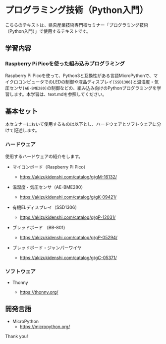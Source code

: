 # プログラミング技術（Python入門）

こちらのテキストは、県央産業技術専門校セミナー「プログラミング技術（Python入門）」で使用するテキストです。

## 学習内容

### Raspberry Pi Picoを使った組み込みプログラミング

Raspberry Pi Picoを使って、Python3と互換性がある言語MicroPythonで、マイクロコンピュータでのLEDの制御や液晶ディスプレイ`[SSD1306]`と温湿度・気圧センサ`[AE-BME280]`の制御などの、組み込み向けのPythonプログラミングを学習します。本学習は、text.mdを参照してください。

## 基本セット

本セミナーにおいて使用するものは以下とし、ハードウェアとソフトウェアに分けて記述します。

### ハードウェア

使用するハードウェアの紹介をします。

* マイコンボード（Raspberry Pi Pico）

    * <https://akizukidenshi.com/catalog/g/gM-16132/>

* 温湿度・気圧センサ（AE-BME280）

    * <https://akizukidenshi.com/catalog/g/gK-09421/>

* 有機ELディスプレイ（SSD1306）

    * <https://akizukidenshi.com/catalog/g/gP-12031/>

* ブレッドボード （BB-801）

    * <https://akizukidenshi.com/catalog/g/gP-05294/>

* ブレッドボード・ジャンパーワイヤ

    * <https://akizukidenshi.com/catalog/g/gC-05371/>

### ソフトウェア

* Thonny

    * <https://thonny.org/>

## 開発言語

* MicroPython
    * <https://micropython.org/>

Thank you!
